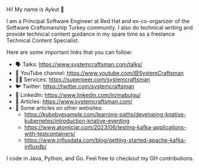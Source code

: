 Hi! My name is Aykut 👋

I am a Principal Software Engineer at Red Hat and ex-co-organizer of the Software Craftsmanship Turkey community.
I also do technical writing and provide technical content guidance in my spare time as a freelance Technical Content Specialist.

Here are some important links that you can follow:

- 🗣️ Talks: https://www.systemcraftsman.com/talks/
- 🎥 YouTube channel: https://www.youtube.com/@SystemCraftsman
- 👨‍🏫 Services: https://superpeer.com/systemcraftsman
- 🐦 Twitter: https://twitter.com/systemcraftsman
- 🧳 LinkedIn: https://www.linkedin.com/in/mabulgu/
- 📜 Articles: https://www.systemcraftsman.com/
- 📜 Some articles on other websites:
  - https://kubebyexample.com/learning-paths/developing-knative-kubernetes/introduction-knative-eventing
  - https://www.atomicjar.com/2023/06/testing-kafka-applications-with-testcontainers/
  - https://www.influxdata.com/blog/getting-started-apache-kafka-influxdb/


I code in Java, Python, and Go. Feel free to checkout my GH contributions.

